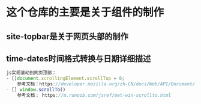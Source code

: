 # 这个仓库的主要是关于组件的制作
## site-topbar是关于网页头部的制作  
## time-dates时间格式转换与日期详细描述  
```jsx
js实现滚动到网页顶部：
- []document.scrollingElement.scrollTop = 0;
    参考文档：https://developer.mozilla.org/zh-CN/docs/Web/API/Document/scrollingElement
- [] window.scrollTo()
    参考文档： https://m.runoob.com/jsref/met-win-scrollto.html



```
